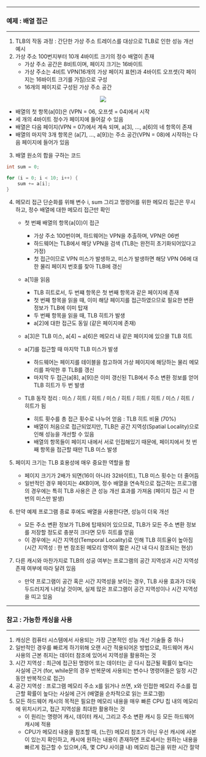 -----
### 예제 : 배열 접근
-----
1. TLB의 작동 과정 : 간단한 가상 주소 트레이스를 대상으로 TLB로 인한 성능 개선 예시
2. 가상 주소 100번지부터 10개 4바이트 크기의 정수 배열이 존재
   - 가상 주소 공간은 8비트이며, 페이지 크기는 16바이트
   - 가상 주소는 4비트 VPN(16개의 가상 페이지 표현)과 4바이트 오프셋(각 페이지는 16바이트 크기를 가짐)으로 구성
   - 16개의 페이지로 구성된 가상 주소 공간
<div align="center">
<img src="https://github.com/user-attachments/assets/44c385b0-104e-41b8-82d7-b3eae0660f59">
</div>

   - 배열의 첫 항목(a[0])은 (VPN = 06, 오프셋 = 04)에서 시작
   - 세 개의 4바이트 정수가 페이지에 들어갈 수 있음
   - 배열은 다음 페이지(VPN = 07)에서 계속 되며, a[3], ..., a[6]의 네 항목이 존재
   - 배열의 마지막 3개 항목은 (a[7], ..., a[9])는 주소 공간(VPN = 08)에 시작하는 다음 페이지에 들어가 있음

3. 배열 원소의 합을 구하는 코드
```c
int sum = 0;

for (i = 0; i < 10; i++) {
    sum += a[i];
}
```

4. 메모리 접근 단순화를 위해 변수 i, sum 그리고 명령어를 위한 메모리 접근은 무시하고, 정수 배열에 대한 메모리 접근만 확인
   - 첫 번째 배열의 항목(a[0])이 접근
     + 가상 주소 100번이며, 하드웨어는 VPN을 추출하며, VPN은 06번
     + 하드웨어는 TLB에서 해당 VPN을 검색 (TLB는 완전히 초기화되어있다고 가정)
     + 첫 접근이므로 VPN 미스가 발생하고, 미스가 발생하면 해당 VPN 06에 대한 물리 페이지 번호를 찾아 TLB에 갱신

   - a[1]을 읽음
     + TLB 히트로서, 두 번쨰 항목은 첫 번째 항목과 같은 페이지에 존재
     + 첫 번째 항목을 읽을 때, 이미 해당 페이지를 접근하였으므로 필요한 변환 정보가 TLB에 이미 탑재
     + 두 번째 항목을 읽을 때, TLB 히트가 발생
     + a[2]에 대한 접근도 동일 (같은 페이지에 존재)

   - a[3]은 TLB 미스, a[4] ~ a[6]은 메모리 내 같은 페이지에 있으믈 TLB 히트
   - a[7]를 접근할 때 마지막 TLB 미스가 발생
     + 하드웨어는 페이지를 테이블을 참고하여 가상 페이지에 해당하는 물리 메모리를 파악한 후 TLB를 갱신
     + 마지막 두 접근(a[8], a[9])은 이미 갱신된 TLB에서 주소 변환 정보를 얻어 TLB 히트가 두 번 발생

   - TLB 동작 정리 : 미스 / 히트 / 히트 / 미스 / 히트 / 히트 / 히트 / 미스 / 히트 / 히트가 됨
     + 히트 횟수를 총 접근 횟수로 나누어 얻음 : TLB 히트 비율 (70%)
     + 배열이 처음으로 접근되었지만, TLB은 공간 지역성(Spatial Locality)으로 인해 성능을 개선할 수 있음
     + 배열의 항목들이 페이지 내에서 서로 인접해있기 때문에, 페이지에서 첫 번째 항목을 접근할 때만 TLB 미스 발생

5. 페이지 크기는 TLB 효용성에 매우 중요한 역할을 함
   - 페이지 크기가 2배가 되면(16이 아니라 32바이트), TLB 미스 횟수는 더 줄어듬
   - 일반적인 경우 페이지는 4KB이며, 정수 배열을 연속적으로 접근하는 프로그램의 경우에는 특히 TLB 사용은 큰 성능 개선 효과를 가져옴 (페이지 접근 시 한 번의 미스만 발생)

6. 만약 예제 프로그램 종료 후에도 배열을 사용한다면, 성능이 더욱 개선
   - 모든 주소 변환 정보가 TLB에 탑재되어 있으므로, TLB가 모든 주소 변환 정보를 저장할 정도로 충분히 크다면 모두 히트를 얻음
   - 이 경우에는 시간 지역성(Temporal Locality)로 인해 TLB 히트율이 높아짐 (시간 지역성 : 한 번 참조된 메모리 영역이 짧은 시간 내 다시 참조되는 현상)

7. 다른 캐시와 마찬가지로 TLB의 성공 여부는 프로그램의 공간 지역성과 시간 지역성 존재 여부에 따라 달려 있음
   - 만약 프로그램이 공간 혹은 시간 지역성을 보이는 경우, TLB 사용 효과가 더욱 두드러지게 나타날 것이며, 실제 많은 프로그램이 공간 지역성이나 시간 지역성을 띠고 있음

-----
### 참고 : 가능한 캐싱을 사용
-----
1. 캐싱은 컴퓨터 시스템에서 사용되는 가장 근본적인 성능 개선 기술들 중 하나
2. 일반적인 경우를 빠르게 하기위해 오랜 시간 적용되어온 방법으로, 하드웨어 캐시 사용의 근본 취지는 데이터 참조에 있어서 지역성을 활용하는 것
3. 시간 지역성 : 최근에 접근된 명령어 또는 데이터는 곧 다시 접근될 확률이 높다는 사실에 근거 (for, while문의 경우 반복문에 사용되는 변수나 명령어들은 일정 시간 동안 반복적으로 접근)
4. 공간 지역성 : 프로그램 메모리 주소 x를 읽거나 쓰면, x와 인접한 메모리 주소를 접근할 확률이 높다는 사실에 근거 (배열을 순차적으로 읽는 프로그램)
5. 모든 하드웨어 캐시의 목적은 필요한 메모리 내용을 매우 빠른 CPU 칩 내의 메모리에 위치시키고, 접근 지역성을 최대한 활용하는 것
   - 이 원리는 명령어 캐시, 데이터 캐시, 그리고 주소 변환 캐시 등 모든 하드웨어 캐시에 적용
   - CPU가 메모리 내용을 참조할 때, (느린) 메모리 참조가 아닌 우선 캐시에 사본이 있는지 확인하고, 캐시에 원하는 내용이 존재하면 프로세서는 원하는 내용을 빠르게 접근할 수 있으며,(즉, 몇 CPU 사이클 내) 메모리 접근을 위한 시간 절약
  

